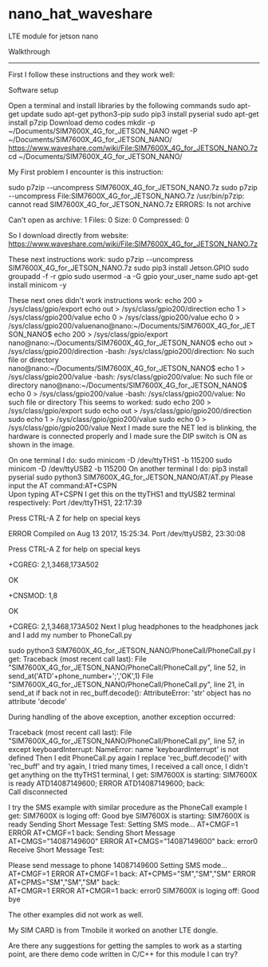 # nano_hat_waveshare
LTE module for jetson nano

Walkthrough
__________

First I follow these instructions and they work well:

Software setup

Open a terminal and install libraries by the following commands
    sudo apt-get update
    sudo apt-get python3-pip
    sudo pip3 install pyserial
    sudo apt-get install p7zip
    Download demo codes
    mkdir -p ~/Documents/SIM7600X_4G_for_JETSON_NANO
    wget -P ~/Documents/SIM7600X_4G_for_JETSON_NANO/ https://www.waveshare.com/wiki/File:SIM7600X_4G_for_JETSON_NANO.7z
    cd ~/Documents/SIM7600X_4G_for_JETSON_NANO/

My First problem I encounter is this instruction: 

sudo p7zip --uncompress SIM7600X_4G_for_JETSON_NANO.7z
sudo p7zip --uncompress File:SIM7600X_4G_for_JETSON_NANO.7z
/usr/bin/p7zip: cannot read SIM7600X_4G_for_JETSON_NANO.7z
ERRORS:
Is not archive
    
Can't open as archive: 1
Files: 0
Size:       0
Compressed: 0

So I download directly from website: https://www.waveshare.com/wiki/File:SIM7600X_4G_for_JETSON_NANO.7z

These next instructions work:
sudo p7zip --uncompress SIM7600X_4G_for_JETSON_NANO.7z
sudo pip3 install Jetson.GPIO
sudo groupadd -f -r gpio
sudo usermod -a -G gpio your_user_name
sudo apt-get install minicom -y

These next ones didn't work instructions work:
echo 200 > /sys/class/gpio/export
echo out > /sys/class/gpio200/direction
echo 1 > /sys/class/gpio200/value
echo 0 > /sys/class/gpio200/value
echo 0 > /sys/class/gpio200/valuenano@nano:~/Documents/SIM7600X_4G_for_JETSON_NANO$ echo 200 > /sys/class/gpio/export
nano@nano:~/Documents/SIM7600X_4G_for_JETSON_NANO$ echo out > /sys/class/gpio200/direction
-bash: /sys/class/gpio200/direction: No such file or directory
nano@nano:~/Documents/SIM7600X_4G_for_JETSON_NANO$ echo 1 > /sys/class/gpio200/value
-bash: /sys/class/gpio200/value: No such file or directory
nano@nano:~/Documents/SIM7600X_4G_for_JETSON_NANO$ echo 0 > /sys/class/gpio200/value
-bash: /sys/class/gpio200/value: No such file or directory
This seems to worked:
sudo echo 200 > /sys/class/gpio/export
sudo echo out > /sys/class/gpio/gpio200/direction
sudo echo 1 > /sys/class/gpio/gpio200/value
sudo echo 0 > /sys/class/gpio/gpio200/value
Next I made sure the NET led is blinking, the hardware is connected properly and I made sure the DIP switch is ON as shown in the image.

On one terminal I do:
sudo minicom -D /dev/ttyTHS1 -b 115200
sudo minicom -D /dev/ttyUSB2 -b 115200
On another terminal I do:
pip3 install pyserial
sudo python3 SIM7600X_4G_for_JETSON_NANO/AT/AT.py
Please input the AT command:AT+CSPN  
Upon typing AT+CSPN I get this on the ttyTHS1 and ttyUSB2 terminal respectively:
Port /dev/ttyTHS1, 22:17:39

Press CTRL-A Z for help on special keys


ERROR
Compiled on Aug 13 2017, 15:25:34.
Port /dev/ttyUSB2, 23:30:08

Press CTRL-A Z for help on special keys


+CGREG: 2,1,3468,173A502

OK

+CNSMOD: 1,8

OK

+CGREG: 2,1,3468,173A502
Next I plug headphones to the headphones jack and I add my number to PhoneCall.py

sudo python3 SIM7600X_4G_for_JETSON_NANO/PhoneCall/PhoneCall.py
I get:
Traceback (most recent call last):
  File "SIM7600X_4G_for_JETSON_NANO/PhoneCall/PhoneCall.py", line 52, in <module>
    send_at('ATD'+phone_number+';','OK',1)
  File "SIM7600X_4G_for_JETSON_NANO/PhoneCall/PhoneCall.py", line 21, in send_at
    if back not in rec_buff.decode():
AttributeError: 'str' object has no attribute 'decode'

During handling of the above exception, another exception occurred:

Traceback (most recent call last):
  File "SIM7600X_4G_for_JETSON_NANO/PhoneCall/PhoneCall.py", line 57, in <module>
    except keyboardInterrupt:
NameError: name 'keyboardInterrupt' is not defined
Then I edit PhoneCall.py again I replace 'rec_buff.decode()' with 'rec_buff'  and try again, I tried many times, I received a call once, I didn't get anything on the ttyTHS1 terminal, I get:
SIM7600X is starting:
SIM7600X is ready
ATD14087149600; ERROR
ATD14087149600; back:	
Call disconnected

I try the SMS example  with similar procedure as the PhoneCall example I get:
SIM7600X is loging off:
Good bye
SIM7600X is starting:
SIM7600X is ready
Sending Short Message Test:
Setting SMS mode...
AT+CMGF=1 ERROR
AT+CMGF=1 back:	
Sending Short Message
AT+CMGS="14087149600" ERROR
AT+CMGS="14087149600" back:	
error0
Receive Short Message Test:

Please send message to phone 14087149600
Setting SMS mode...
AT+CMGF=1 ERROR
AT+CMGF=1 back:	
AT+CPMS="SM","SM","SM" ERROR
AT+CPMS="SM","SM","SM" back:	
AT+CMGR=1 ERROR
AT+CMGR=1 back:	
error0
SIM7600X is loging off:
Good bye

The other examples did not work as well.

My SIM CARD is from Tmobile it worked on another LTE dongle. 

Are there any suggestions for getting the samples to work as a starting point, are there demo code written in C/C++ for this module I can try?
